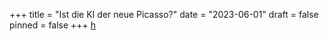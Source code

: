 +++
title = "Ist die KI der neue Picasso?"
date = "2023-06-01"
draft = false
pinned = false
+++
[h](h)